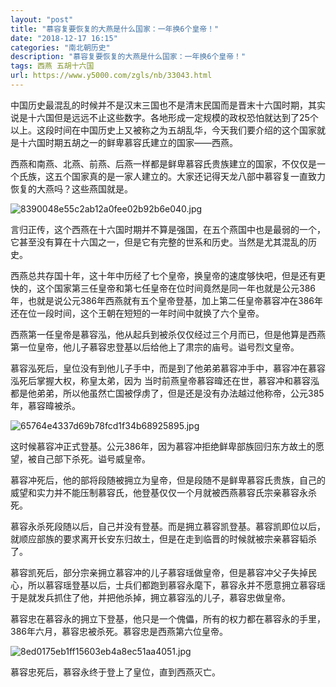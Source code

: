 ```yaml
---
layout: "post"
title: "慕容复要恢复的大燕是什么国家：一年换6个皇帝！"
date: "2018-12-17 16:15"
categories: "南北朝历史"
description: "慕容复要恢复的大燕是什么国家：一年换6个皇帝！"
tags: 西燕 五胡十六国
url: https://www.y5000.com/zgls/nb/33043.html
---
```






中国历史最混乱的时候并不是汉末三国也不是清末民国而是晋末十六国时期，其实说是十六国但是远远不止这些数字。各地形成一定规模的政权恐怕就达到了25个以上。这段时间在中国历史上又被称之为五胡乱华，今天我们要介绍的这个国家就是十六国时期五胡之一的鲜卑慕容氏建立的国家——西燕。

西燕和南燕、北燕、前燕、后燕一样都是鲜卑慕容氏贵族建立的国家，不仅仅是一个氏族，这五个国家真的是一家人建立的。大家还记得天龙八部中慕容复一直致力恢复的大燕吗？这些燕国就是。

![8390048e55c2ab12a0fee02b92b6e040.jpg](https://img.y5000.com/uploads/allimg/181022/8390048e55c2ab12a0fee02b92b6e040.jpg)

言归正传，这个西燕在十六国时期并不算是强国，在五个燕国中也是最弱的一个，它甚至没有算在十六国之一，但是它有完整的世系和历史。当然是尤其混乱的历史。

西燕总共存国十年，这十年中历经了七个皇帝，换皇帝的速度够快吧，但是还有更快的，这个国家第三任皇帝和第七任皇帝在位时间竟然是同一年也就是公元386年，也就是说公元386年西燕就有五个皇帝登基，加上第二任皇帝慕容冲在386年还在位一段时间，这个王朝在短短的一年时间中就换了六个皇帝。

西燕第一任皇帝是慕容泓，他从起兵到被杀仅仅经过三个月而已，但是他算是西燕第一位皇帝，他儿子慕容忠登基以后给他上了肃宗的庙号。谥号烈文皇帝。

慕容泓死后，皇位没有到他儿子手中，而是到了他弟弟慕容冲手中，慕容冲在慕容泓死后掌握大权，称皇太弟，因为
当时前燕皇帝慕容暐还在世，慕容冲和慕容泓都是他弟弟，所以他虽然亡国被俘虏了，但是还是没有办法越过他称帝，公元385年，慕容暐被杀。

![65764e4337d69b78fcd1f34b68925895.jpg](https://img.y5000.com/uploads/allimg/181022/65764e4337d69b78fcd1f34b68925895.jpg)

这时候慕容冲正式登基。公元386年，因为慕容冲拒绝鲜卑部族回归东方故土的愿望，被自己部下杀死。谥号威皇帝。

慕容冲死后，他的部将段随被拥立为皇帝，但是段随不是鲜卑慕容氏贵族，自己的威望和实力并不能压制慕容氏，他登基仅仅一个月就被西燕慕容氏宗亲慕容永杀死。

慕容永杀死段随以后，自己并没有登基。而是拥立慕容凯登基。慕容凯即位以后，就顺应部族的要求离开长安东归故土，但是在走到临晋的时候就被宗亲慕容韬杀了。

慕容凯死后，部分宗亲拥立慕容冲的儿子慕容瑶做皇帝，但是慕容冲父子失掉民心，所以慕容瑶登基以后，士兵们都跑到慕容永麾下，慕容永并不愿意拥立慕容瑶于是就发兵抓住了他，并把他杀掉，拥立慕容泓的儿子，慕容忠做皇帝。

慕容忠在慕容永的拥立下登基，他只是一个傀儡，所有的权力都在慕容永的手里，386年六月，慕容忠被杀死。慕容忠是西燕第六位皇帝。

![8ed0175eb1ff15603eb4a8ec51aa4051.jpg](https://img.y5000.com/uploads/allimg/181022/8ed0175eb1ff15603eb4a8ec51aa4051.jpg)

慕容忠死后，慕容永终于登上了皇位，直到西燕灭亡。
